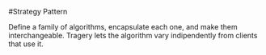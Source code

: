 #Strategy Pattern

Define a family of algorithms, encapsulate each one, and make them interchangeable.
Tragery lets the algorithm vary indipendently from clients that use it.


